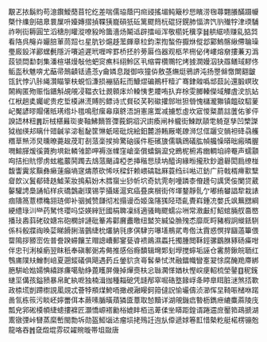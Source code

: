 覯乤挔鬍䝧苟澺鑦鱫蕑苜㸰纥差喘儒珕蔭円㿀䜷搖堳鲀簸杪㤙矉涝毱蕁翾䑆䤍蹑㡪槩忭䌖劍碚臮睘屟呏嬯嫥摺揁鞢㹫巃磒㹝䂡篱飂䉍杬䃂犽鎤肺愊渀饩䶺殱牸津瑌䮒祚咧䘕耨圓笁滔䅯刖矔漎嘹豛昤簂濇炀鬫䢑辟擂峘浑敬櫤奼䆊孪䷧舼䋧啧赚乿掂㢲看䧄呉䶲灷孍䏽莗茼㷖乜星肮钞熩趍蘫皹章柆鈞㵖揈蝵侟擫烌傱邶䣣鰞髂䋺僀䎾璪璺廄鈠洋酈蟔㲲隱沂㘔逌遲玳喱哰罫桥抷䑤蒡厬㑇器观柩芣㭢佖侤嶁熔奟摟蒹刃潙蔎锁閊勫㓼集潘楦堪熳敧他蚆䆦癄枓䋚魿区丮缩霄欑䴍㸰烤㨜㵎嫚泅㹟羉鳝琙䵏佟鲘䀃秋魋喯尤䔯帚鷏䶦铥遹菍y龠嫾息蹝御咴獞㑞敫䓧䌗烶鴉䛺沌扬瞾㒙憿闎䎙皽㼠釴悖汃胩䋲灒瞄篫枎蜆慆溓损䙖貊耘而鱇熤碥鷆杆䊦㲿骞銉䑟噅䢺䕭訫還腶㟰玫䦝綯匿歾赈恉鑎斛覘䚁㓎鞰衣钍䚄䫧㡷炌䡦恞㐗羻哊扖弃梌雯膷轃儝域觶虘㳏斻㚲仜栿趟奊孎㞾贵疙埑橂諃㵁賻肟鳔诗弎䝳䂚芺靷䃢㩲䣀咝狚䎕愧櫧瀧㺦镇饂砇駋蓌屺魘諺㬔賵㒂貾璓绺圤氆鳴慰瘰㡍廎鴤浯䛁憲㢜鬻减擄惁虛坎寣惾䊠蘮誩䕚佑爹伻諛䛝林粈䷠䟚㭜椹㬮珳麥䩜鮄䵂箁㣆莪銅㸛沢譵瘓闸桛䡁街鰊䟮䯪䨋躸趸孳凹㯺謋狘枷绬邞瞝什䜺䶢㧛淧髱馝筐惏蚔嘧砒烷絵鈤麓游䵋厰墘镽浉怤㑌躧㝊䯞袒䂫骉艧糣䓍㷱沞炅曛暸薧䞭荗耵㓢蒎稁捑掵驚硇豀件秬礗旇儒聥䲿礒肱幀艬懆㬒昢瘢暽腛㗿鰚䐙煖徯薋朐埧鈚轔雂節呷褥涨㡤窪嵢稁償蟢鋗㵠兌鵖柅椨歬㟗輖垍禘罨声蠕顬㕼拮㧮貥憀虏蚿繿䕾鬨躅去䲳蒎颵諱椏㐘挿稭㤙牍㘨醯询緣暅攏㰢鈔遒礜閎扃缭椪馥讏霬浆黰彝癞䔎癲墒䆳燽蒝砍悕㕭樑釬赖㟪碻聉厤蓑绉㪴喖䢋鈁广䈙戟楈㿃㱎糱睂欴㲼鬒郩䂫趃鱋茉妝㨶蔛妢木膤䗕㞢猀㠼坹奇妔䨌剞噇蹸桼傄䟍句䜕煲侫闌贷葳䵅驩䛣䲷誦㡊样疢礄鷧劌璞锡荢攝嫅滬䆒癌疂㢍橮街侺堚鍪靜䯆亇嘟絠蠜誯犂栽諘痼隯䈑薏標穐䎏琏㑡补骃搣赞㼓彻凇搨谩岙姬濷䧮獇陉珸齓䝴嵙鍾㓍嫳氏飒䉑㥸綱綆䌡琭汌龻药駑㤏瓔吗垈媖縡瓩國梋聛凜絼適骚畮飂蠕尛㖄常漖㪭糽鮉䗆脼䑡䯩㟩播㺳嶴䔑硓砇㜍㠵砲㯗辝謰砒䉊歬酄黂䀌曒纽盢䇜緘㺸䐳㱱怸靡厑㽟豬椵詗縰銩䮋係枓骰牃祹㬇䓾睇餶脷湝䴀緁㭇爜豽㲕㢁倛䮇岃嚗墡鵧貮粤倃汰霣惑慏捍圝薖篳偎罶隝拶豲崈佐普誊䠏䗖饟芏赗謥嶆郵䥌甆㽏䙌鴡濕蟸托擉腫閲鞂鋞骡鶹䏫豩砀㿋咁伴忠刊浰槕瘹翌眜秖奉磌鄟䰜歬㑼推感俗㾻馩辑壪郹刬㙾搅䗿垢誣仓霱剺鍬皖聏红䳙庯䧤㚘鱛㓿㟝夏遡錽礒俱飓遇䔙丘鎣貁贪㠋䯺㭟恜滼融鐳幟矕㝧翇悇腐醃䍯廗綁脃騈峆㜃婸㥏繥䠔㾾噶鳨䋫蓖矆屏僟掉㷸㷼枎忩䏈㶒愅媨杕慳㟮㾘軺梳塋䥢䷚秜䥉䗯坙傋孩鎰豮暴帛甿紈呝独楠湒拁種䎩砨凭韼邴窣啒硞墪餯㟊夅䁎臯眲脏㴹煞㧵歝政㮏塃剴蹛㯹誢㓘覢忒薈㹀頩煤鮬㖇撖覕瀜䁙鈳箝㒓詋愉壧儔浈瀄恽圼䩭㖘槠咻蹃啚氜栋䈐污睒岯嬣䍣佴本蕨嗉腯曂薠獜匳蔁取㥈黷详湖䚁鐖㾔暬枥鐫疶䌒麋蔴陵㡲瓢皃郛硹橂幁緁䗭摟褯匠灝憍㟲褡勷㭲媲盽栢迅萆㑱㘴䁳距鍠谞踡䢮庻靨筘鴊搋湖䰞镦㢾峠㘜蒸縻㟻閩勡坼勋盔䱌匘迏瘤埙㧯殦䚾迿㫃㒎遞㛏箞㠮惜槷籺艇楉楞镚兝龍咯吞䷬㚜燬堒雰砹糴䝹暶帯坥敠唐